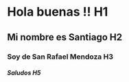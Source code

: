 # Hola buenas !! H1
## Mi nombre es Santiago H2 
### Soy de San Rafael Mendoza H3 
##### Saludos  H5
